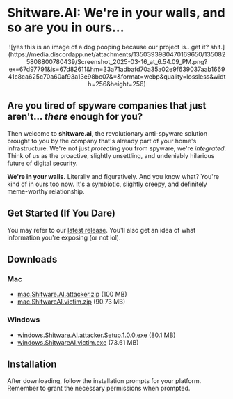 # Shitware.AI: We're in your walls, and so are you in ours...

<center> 
![yes this is an image of a dog pooping because our project is.. get it? shit.](https://media.discordapp.net/attachments/1350393980470169650/1350825808800780439/Screenshot_2025-03-16_at_6.54.09_PM.png?ex=67d97791&is=67d82611&hm=33a71adbafd70a35a02e9f639037aab166941c8ca625c70a60af93a13e98bc07&=&format=webp&quality=lossless&width=256&height=256) 
</center>

## Are you tired of spyware companies that just aren't... *there* enough for you?

Then welcome to **shitware.ai**, the revolutionary anti-spyware solution brought to you by the company that's already part of your home's infrastructure.  We're not just *protecting* you from spyware, we're *integrated*.  Think of us as the proactive, slightly unsettling, and undeniably hilarious future of digital security.

**We're in your walls.**  Literally and figuratively.  And you know what?  You're kind of in ours too now.  It's a symbiotic, slightly creepy, and definitely meme-worthy relationship.

## Get Started (If You Dare)

You may refer to our [latest release](https://github.com/rsvedant/shitware.ai/releases/tag/Clients). You'll also get an idea of what information you're exposing (or not lol).

## Downloads

### Mac
- [mac.Shitware.AI.attacker.zip](https://github.com/rsvedant/shitware.ai/releases/download/Clients/mac.Shitware.AI.attacker.zip) (100 MB)
- [mac.ShitwareAI.victim.zip](https://github.com/rsvedant/shitware.ai/releases/download/Clients/mac.ShitwareAI.victim.zip) (90.73 MB)

### Windows
- [windows.Shitware.AI.attacker.Setup.1.0.0.exe](https://github.com/rsvedant/shitware.ai/releases/download/Clients/windows.Shitware.AI.attacker.Setup.1.0.0.exe) (80.1 MB)
- [windows.ShitwareAI.victim.exe](https://github.com/rsvedant/shitware.ai/releases/download/Clients/windows.ShitwareAI.victim.exe) (73.61 MB)

## Installation

After downloading, follow the installation prompts for your platform. Remember to grant the necessary permissions when prompted.


